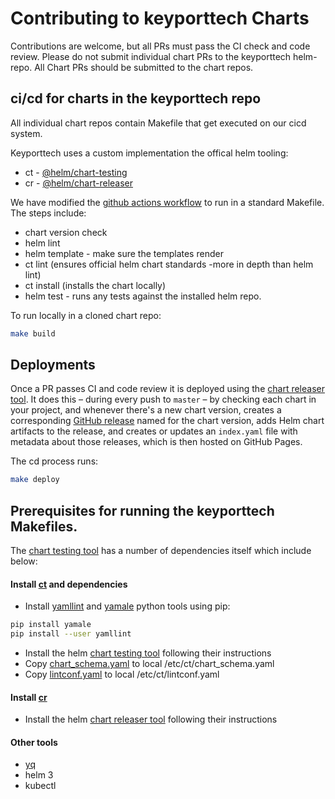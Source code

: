 # Contributing to keyporttech Charts

Contributions are welcome, but all PRs must pass the CI check and code review. Please do not submit individual chart PRs to the keyporttech helm-repo. All Chart PRs should be submitted to the chart repos.

## ci/cd for charts in the keyporttech repo

All individual chart repos contain Makefile that get executed on our cicd system.

Keyporttech uses a custom implementation the offical helm tooling:

* ct - [@helm/chart-testing](https://github.com/helm/chart-testing)
* cr - [@helm/chart-releaser](https://github.com/helm/chart-releaser)

We have modified the [github actions workflow](https://github.com/helm/chart-testing-action) to run in a standard Makefile. The steps include:

* chart version check
* helm lint
* helm template - make sure the templates render
* ct lint (ensures official helm chart standards -more in depth than helm lint)
* ct install (installs the chart locally)
* helm test - runs any tests against the installed helm repo.

To run locally in a cloned chart repo:

```bash
make build
```

## Deployments

Once a PR passes CI and code review it is deployed using the [chart releaser tool](https://github.com/helm/chart-releaser). It does this – during every push to `master` – by checking each chart in your project, and whenever there's a new chart version, creates a corresponding [GitHub release](https://help.github.com/en/github/administering-a-repository/about-releases) named for the chart version, adds Helm chart artifacts to the release, and creates or updates an `index.yaml` file with metadata about those releases, which is then hosted on GitHub Pages.

The cd process runs:

```bash
make deploy
```

## Prerequisites for running the keyporttech Makefiles.

The [chart testing tool](https://github.com/helm/chart-testing) has a number of dependencies itself which include below:

#### Install [ct](https://github.com/helm/chart-testing) and dependencies
 * Install [yamllint](https://github.com/adrienverge/yamllint) and [yamale](https://pypi.org/project/yamale/) python tools using pip:
 ```bash
 pip install yamale
 pip install --user yamllint
 ```
* Install the helm [chart testing tool](https://github.com/helm/chart-testing) following their instructions
* Copy [chart_schema.yaml](https://github.com/helm/chart-testing/blob/master/etc/chart_schema.yaml) to local /etc/ct/chart_schema.yaml
* Copy [lintconf.yaml](https://github.com/helm/chart-testing/blob/master/etc/lintconf.yaml) to local /etc/ct/lintconf.yaml

#### Install [cr](https://github.com/helm/chart-releaser)
* Install the helm [chart releaser tool](https://github.com/helm/chart-releaser) following their instructions

#### Other tools
* [yq](https://github.com/mikefarah/yq)
* helm 3
* kubectl
